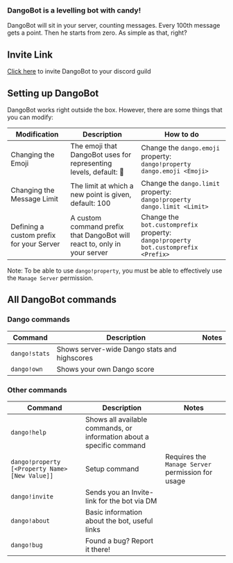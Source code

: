 ### DangoBot is a levelling bot with candy!
DangoBot will sit in your server, counting messages. Every 100th message gets a point. Then he starts from zero. As simple as that, right?

## Invite Link
[Click here](https://discordapp.com/oauth2/authorize?client_id=487745829617139722&scope=bot&permissions=85056) to invite DangoBot to your discord guild

## Setting up DangoBot
DangoBot works right outside the box. However, there are some things that you can modify:

| Modification                             | Description                                                              | How to do                                                                           |
|------------------------------------------|--------------------------------------------------------------------------|-------------------------------------------------------------------------------------|
| Changing the Emoji                       | The emoji that DangoBot uses for representing levels, default: 🍡         | Change the `dango.emoji` property: `dango!property dango.emoji <Emoji>`             |
| Changing the Message Limit               | The limit at which a new point is given, default: 100                    |  Change the `dango.limit` property: `dango!property dango.limit <Limit>`            |
| Defining a custom prefix for your Server | A custom command prefix that DangoBot will react to, only in your server |  Change the `bot.customprefix` property: `dango!property bot.customprefix <Prefix>` |

Note: To be able to use `dango!property`, you must be able to effectively use the `Manage Server` permission.

## All DangoBot commands
### Dango commands

| Command       | Description                                  | Notes |
|---------------|----------------------------------------------|-------|
| `dango!stats` | Shows server-wide Dango stats and highscores |       |
| `dango!own`   | Shows your own Dango score                   |       |

### Other commands

| Command                                        | Description                                                           | Notes                                             |
|------------------------------------------------|-----------------------------------------------------------------------|---------------------------------------------------|
| `dango!help`                                   | Shows all available commands, or information about a specific command |                                                   |
| `dango!property [<Property Name> [New Value]]` | Setup command                                                         | Requires the `Manage Server` permission for usage |
| `dango!invite`                                 | Sends you an Invite-link for the bot via DM                           |                                                   |
| `dango!about`                                  | Basic information about the bot, useful links                         |                                                   |
| `dango!bug`                                    | Found a bug? Report it there!                                         |                                                   |
